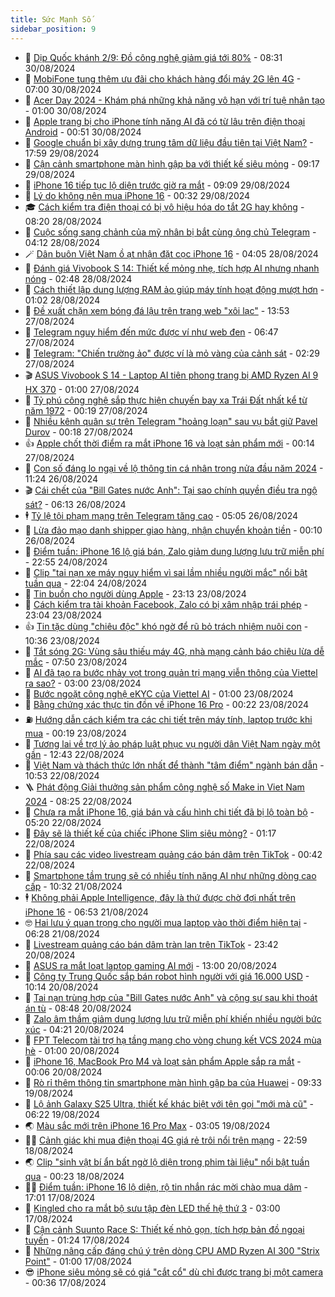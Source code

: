 ```yaml
---
title: Sức Mạnh Số
sidebar_position: 9
---
```


<!-- dantri-suc-manh-so:START -->
- 🐻 [Dịp Quốc khánh 2/9: Đồ công nghệ giảm giá tới 80%](https://dantri.com.vn/suc-manh-so/dip-quoc-khanh-29-do-cong-nghe-giam-gia-toi-80-20240830133937962.htm) - 08:31 30/08/2024
- 💄 [MobiFone tung thêm ưu đãi cho khách hàng đổi máy 2G lên 4G](https://dantri.com.vn/suc-manh-so/mobifone-tung-them-uu-dai-cho-khach-hang-doi-may-2g-len-4g-20240830134237184.htm) - 07:00 30/08/2024
- 🚀 [Acer Day 2024 - Khám phá những khả năng vô hạn với trí tuệ nhân tạo](https://dantri.com.vn/suc-manh-so/acer-day-2024-kham-pha-nhung-kha-nang-vo-han-voi-tri-tue-nhan-tao-20240829192542627.htm) - 01:00 30/08/2024
- 👹 [Apple trang bị cho iPhone tính năng AI đã có từ lâu trên điện thoại Android](https://dantri.com.vn/suc-manh-so/apple-trang-bi-cho-iphone-tinh-nang-ai-da-co-tu-lau-tren-dien-thoai-android-20240829190022153.htm) - 00:51 30/08/2024
- 🤭 [Google chuẩn bị xây dựng trung tâm dữ liệu đầu tiên tại Việt Nam?](https://dantri.com.vn/suc-manh-so/google-chuan-bi-xay-dung-trung-tam-du-lieu-dau-tien-tai-viet-nam-20240829231122420.htm) - 17:59 29/08/2024
- 🗽 [Cận cảnh smartphone màn hình gập ba với thiết kế siêu mỏng](https://dantri.com.vn/suc-manh-so/can-canh-smartphone-man-hinh-gap-ba-voi-thiet-ke-sieu-mong-20240829111121627.htm) - 09:17 29/08/2024
- 🧰 [iPhone 16 tiếp tục lộ diện trước giờ ra mắt](https://dantri.com.vn/suc-manh-so/iphone-16-tiep-tuc-lo-dien-truoc-gio-ra-mat-20240829150414382.htm) - 09:09 29/08/2024
- 🤭 [Lý do không nên mua iPhone 16](https://dantri.com.vn/suc-manh-so/ly-do-khong-nen-mua-iphone-16-20240828213015939.htm) - 00:32 29/08/2024
- 🎓 [Cách kiểm tra điện thoại có bị vô hiệu hóa do tắt 2G hay không](https://dantri.com.vn/suc-manh-so/cach-kiem-tra-dien-thoai-co-bi-vo-hieu-hoa-do-tat-2g-hay-khong-20240828151333869.htm) - 08:20 28/08/2024
- 🌮 [Cuộc sống sang chảnh của mỹ nhân bị bắt cùng ông chủ Telegram](https://dantri.com.vn/suc-manh-so/cuoc-song-sang-chanh-cua-my-nhan-bi-bat-cung-ong-chu-telegram-20240828104540980.htm) - 04:12 28/08/2024
- 🪄 [Dân buôn Việt Nam ồ ạt nhận đặt cọc iPhone 16](https://dantri.com.vn/suc-manh-so/dan-buon-viet-nam-o-at-nhan-dat-coc-iphone-16-20240827232032574.htm) - 04:05 28/08/2024
- 🥳 [Đánh giá Vivobook S 14: Thiết kế mỏng nhẹ, tích hợp AI nhưng nhanh nóng](https://dantri.com.vn/suc-manh-so/danh-gia-vivobook-s-14-thiet-ke-mong-nhe-tich-hop-ai-nhung-nhanh-nong-20240825080056593.htm) - 02:48 28/08/2024
- 👺 [Cách thiết lập dung lượng RAM ảo giúp máy tính hoạt động mượt hơn](https://dantri.com.vn/suc-manh-so/cach-thiet-lap-dung-luong-ram-ao-giup-may-tinh-hoat-dong-muot-hon-20240828002516784.htm) - 01:02 28/08/2024
- 💂 [Đề xuất chặn xem bóng đá lậu trên trang web &quot;xôi lạc&quot;](https://dantri.com.vn/suc-manh-so/de-xuat-chan-xem-bong-da-lau-tren-trang-web-xoi-lac-20240824233700678.htm) - 13:53 27/08/2024
- 🦆 [Telegram nguy hiểm đến mức được ví như web đen](https://dantri.com.vn/suc-manh-so/telegram-nguy-hiem-den-muc-duoc-vi-nhu-web-den-20240826221639075.htm) - 06:47 27/08/2024
- 📝 [Telegram: &quot;Chiến trường ảo&quot; được ví là mỏ vàng của cảnh sát](https://dantri.com.vn/suc-manh-so/telegram-chien-truong-ao-duoc-vi-la-mo-vang-cua-canh-sat-20240827092453106.htm) - 02:29 27/08/2024
- 🎬 [ASUS Vivobook S 14 - Laptop AI tiên phong trang bị AMD Ryzen AI 9 HX 370](https://dantri.com.vn/suc-manh-so/asus-vivobook-s-14-laptop-ai-tien-phong-trang-bi-amd-ryzen-ai-9-hx-370-20240826205814556.htm) - 01:00 27/08/2024
- 🐘 [Tỷ phú công nghệ sắp thực hiện chuyến bay xa Trái Đất nhất kể từ năm 1972](https://dantri.com.vn/khoa-hoc-cong-nghe/ty-phu-cong-nghe-sap-thuc-hien-chuyen-bay-xa-trai-dat-nhat-ke-tu-nam-1972-20240826160336700.htm) - 00:19 27/08/2024
- 🌈 [Nhiều kênh quân sự trên Telegram &quot;hoảng loạn&quot; sau vụ bắt giữ Pavel Durov](https://dantri.com.vn/suc-manh-so/nhieu-kenh-quan-su-tren-telegram-hoang-loan-sau-vu-bat-giu-pavel-durov-20240826195508121.htm) - 00:18 27/08/2024
- 👍 [Apple chốt thời điểm ra mắt iPhone 16 và loạt sản phẩm mới](https://dantri.com.vn/suc-manh-so/apple-chot-thoi-diem-ra-mat-iphone-16-va-loat-san-pham-moi-20240827003331764.htm) - 00:14 27/08/2024
- 🤭 [Con số đáng lo ngại về lộ thông tin cá nhân trong nửa đầu năm 2024](https://dantri.com.vn/suc-manh-so/con-so-dang-lo-ngai-ve-lo-thong-tin-ca-nhan-trong-nua-dau-nam-2024-20240826162952100.htm) - 11:24 26/08/2024
- 🎬 [Cái chết của &quot;Bill Gates nước Anh&quot;: Tại sao chính quyền điều tra ngộ sát?](https://dantri.com.vn/suc-manh-so/cai-chet-cua-bill-gates-nuoc-anh-tai-sao-chinh-quyen-dieu-tra-ngo-sat-20240826095957098.htm) - 06:13 26/08/2024
- 🕴 [Tỷ lệ tội phạm mạng trên Telegram tăng cao](https://dantri.com.vn/suc-manh-so/ty-le-toi-pham-mang-tren-telegram-tang-cao-20240826115236411.htm) - 05:05 26/08/2024
- 🎉 [Lừa đảo mạo danh shipper giao hàng, nhận chuyển khoản tiền](https://dantri.com.vn/suc-manh-so/lua-dao-mao-danh-shipper-giao-hang-nhan-chuyen-khoan-tien-20240825231125934.htm) - 00:10 26/08/2024
- 💯 [Điểm tuần: iPhone 16 lộ giá bán, Zalo giảm dung lượng lưu trữ miễn phí](https://dantri.com.vn/suc-manh-so/diem-tuan-iphone-16-lo-gia-ban-zalo-giam-dung-luong-luu-tru-mien-phi-20240824232229556.htm) - 22:55 24/08/2024
- 💼 [Clip &quot;tai nạn xe máy nguy hiểm vì sai lầm nhiều người mắc&quot; nổi bật tuần qua](https://dantri.com.vn/suc-manh-so/clip-tai-nan-xe-may-nguy-hiem-vi-sai-lam-nhieu-nguoi-mac-noi-bat-tuan-qua-20240824224011205.htm) - 22:04 24/08/2024
- 🦍 [Tin buồn cho người dùng Apple](https://dantri.com.vn/suc-manh-so/tin-buon-cho-nguoi-dung-apple-20240822232017943.htm) - 23:13 23/08/2024
- 🤔 [Cách kiểm tra tài khoản Facebook, Zalo có bị xâm nhập trái phép](https://dantri.com.vn/suc-manh-so/cach-kiem-tra-tai-khoan-facebook-zalo-co-bi-xam-nhap-trai-phep-20240823222953988.htm) - 23:04 23/08/2024
- 👍 [Tin tặc dùng &quot;chiêu độc&quot; khó ngờ để rũ bỏ trách nhiệm nuôi con](https://dantri.com.vn/suc-manh-so/tin-tac-dung-chieu-doc-kho-ngo-de-ru-bo-trach-nhiem-nuoi-con-20240823141043906.htm) - 10:36 23/08/2024
- 🎊 [Tắt sóng 2G: Vùng sâu thiếu máy 4G, nhà mạng cảnh báo chiêu lừa dễ mắc](https://dantri.com.vn/suc-manh-so/tat-song-2g-vung-sau-thieu-may-4g-nha-mang-canh-bao-chieu-lua-de-mac-20240823144406289.htm) - 07:50 23/08/2024
- 🗽 [AI đã tạo ra bước nhảy vọt trong quản trị mạng viễn thông của Viettel ra sao?](https://dantri.com.vn/suc-manh-so/ai-da-tao-ra-buoc-nhay-vot-trong-quan-tri-mang-vien-thong-cua-viettel-ra-sao-20240823063219004.htm) - 03:00 23/08/2024
- 🔭 [Bước ngoặt công nghệ eKYC của Viettel AI](https://dantri.com.vn/suc-manh-so/buoc-ngoat-cong-nghe-ekyc-cua-viettel-ai-20240823062520079.htm) - 01:00 23/08/2024
- 🤔 [Bằng chứng xác thực tin đồn về iPhone 16 Pro](https://dantri.com.vn/suc-manh-so/bang-chung-xac-thuc-tin-don-ve-iphone-16-pro-20240822112141313.htm) - 00:22 23/08/2024
- ⛽️ [Hướng dẫn cách kiểm tra các chi tiết trên máy tính, laptop trước khi mua](https://dantri.com.vn/suc-manh-so/huong-dan-cach-kiem-tra-cac-chi-tiet-tren-may-tinh-laptop-truoc-khi-mua-20240823000428694.htm) - 00:19 23/08/2024
- 🤭 [Tương lai về trợ lý ảo pháp luật phục vụ người dân Việt Nam ngày một gần](https://dantri.com.vn/suc-manh-so/tuong-lai-ve-tro-ly-ao-phap-luat-phuc-vu-nguoi-dan-viet-nam-ngay-mot-gan-20240822192540137.htm) - 12:43 22/08/2024
- 🫶 [Việt Nam và thách thức lớn nhất để thành &quot;tâm điểm&quot; ngành bán dẫn](https://dantri.com.vn/khoa-hoc-cong-nghe/viet-nam-va-thach-thuc-lon-nhat-de-thanh-tam-diem-nganh-ban-dan-20240822173502820.htm) - 10:53 22/08/2024
- 🪜 [Phát động Giải thưởng sản phẩm công nghệ số Make in Viet Nam 2024](https://dantri.com.vn/suc-manh-so/phat-dong-giai-thuong-san-pham-cong-nghe-so-make-in-viet-nam-2024-20240822121915849.htm) - 08:25 22/08/2024
- 🚀 [Chưa ra mắt iPhone 16, giá bán và cấu hình chi tiết đã bị lộ toàn bộ](https://dantri.com.vn/suc-manh-so/chua-ra-mat-iphone-16-gia-ban-va-cau-hinh-chi-tiet-da-bi-lo-toan-bo-20240822120421919.htm) - 05:20 22/08/2024
- 🦏 [Đây sẽ là thiết kế của chiếc iPhone Slim siêu mỏng?](https://dantri.com.vn/suc-manh-so/day-se-la-thiet-ke-cua-chiec-iphone-slim-sieu-mong-20240821151419215.htm) - 01:17 22/08/2024
- 💃 [Phía sau các video livestream quảng cáo bán dâm trên TikTok](https://dantri.com.vn/suc-manh-so/phia-sau-cac-video-livestream-quang-cao-ban-dam-tren-tiktok-20240821224136734.htm) - 00:42 22/08/2024
- 🌁 [Smartphone tầm trung sẽ có nhiều tính năng AI như những dòng cao cấp](https://dantri.com.vn/suc-manh-so/smartphone-tam-trung-se-co-nhieu-tinh-nang-ai-nhu-nhung-dong-cao-cap-20240821160156274.htm) - 10:32 21/08/2024
- 🕴 [Không phải Apple Intelligence, đây là thứ được chờ đợi nhất trên iPhone 16](https://dantri.com.vn/suc-manh-so/khong-phai-apple-intelligence-day-la-thu-duoc-cho-doi-nhat-tren-iphone-16-20240821093507207.htm) - 06:53 21/08/2024
- 🤓 [Hai lưu ý quan trọng cho người mua laptop vào thời điểm hiện tại](https://dantri.com.vn/suc-manh-so/hai-luu-y-quan-trong-cho-nguoi-mua-laptop-vao-thoi-diem-hien-tai-20240821110112544.htm) - 06:28 21/08/2024
- 🥳 [Livestream quảng cáo bán dâm tràn lan trên TikTok](https://dantri.com.vn/suc-manh-so/livestream-quang-cao-ban-dam-tran-lan-tren-tiktok-20240820235959488.htm) - 23:42 20/08/2024
- 🤔 [ASUS ra mắt loạt laptop gaming AI mới](https://dantri.com.vn/suc-manh-so/asus-ra-mat-loat-laptop-gaming-ai-moi-20240820193833908.htm) - 13:00 20/08/2024
- 🧐 [Công ty Trung Quốc sắp bán robot hình người với giá 16.000 USD](https://dantri.com.vn/suc-manh-so/cong-ty-trung-quoc-sap-ban-robot-hinh-nguoi-voi-gia-16000-usd-20240820162932723.htm) - 10:14 20/08/2024
- 🦣 [Tai nạn trùng hợp của &quot;Bill Gates nước Anh&quot; và cộng sự sau khi thoát án tù](https://dantri.com.vn/suc-manh-so/tai-nan-trung-hop-cua-bill-gates-nuoc-anh-va-cong-su-sau-khi-thoat-an-tu-20240820151741267.htm) - 08:48 20/08/2024
- 🧐 [Zalo âm thầm giảm dung lượng lưu trữ miễn phí khiến nhiều người bức xúc](https://dantri.com.vn/suc-manh-so/zalo-am-tham-giam-dung-luong-luu-tru-mien-phi-khien-nhieu-nguoi-buc-xuc-20240820110422632.htm) - 04:21 20/08/2024
- 🥸 [FPT Telecom tài trợ hạ tầng mạng cho vòng chung kết VCS 2024 mùa hè](https://dantri.com.vn/suc-manh-so/fpt-telecom-tai-tro-ha-tang-mang-cho-vong-chung-ket-vcs-2024-mua-he-20240820070112530.htm) - 01:00 20/08/2024
- 🤖 [iPhone 16, MacBook Pro M4 và loạt sản phẩm Apple sắp ra mắt](https://dantri.com.vn/suc-manh-so/iphone-16-macbook-pro-m4-va-loat-san-pham-apple-sap-ra-mat-20240819224944444.htm) - 00:06 20/08/2024
- 👺 [Rò rỉ thêm thông tin smartphone màn hình gập ba của Huawei](https://dantri.com.vn/suc-manh-so/ro-ri-them-thong-tin-smartphone-man-hinh-gap-ba-cua-huawei-20240819111847283.htm) - 09:33 19/08/2024
- 🤭 [Lộ ảnh Galaxy S25 Ultra, thiết kế khác biệt với tên gọi &quot;mới mà cũ&quot;](https://dantri.com.vn/suc-manh-so/lo-anh-galaxy-s25-ultra-thiet-ke-khac-biet-voi-ten-goi-moi-ma-cu-20240819101120492.htm) - 06:22 19/08/2024
- 🌏 [Màu sắc mới trên iPhone 16 Pro Max](https://dantri.com.vn/suc-manh-so/mau-sac-moi-tren-iphone-16-pro-max-20240819100327505.htm) - 03:05 19/08/2024
- 🧑‍🏫 [Cảnh giác khi mua điện thoại 4G giá rẻ trôi nổi trên mạng](https://dantri.com.vn/suc-manh-so/canh-giac-khi-mua-dien-thoai-4g-gia-re-troi-noi-tren-mang-20240818224513611.htm) - 22:59 18/08/2024
- 🌏 [Clip &quot;sinh vật bí ẩn bất ngờ lộ diện trong phim tài liệu&quot; nổi bật tuần qua](https://dantri.com.vn/suc-manh-so/clip-sinh-vat-bi-an-bat-ngo-lo-dien-trong-phim-tai-lieu-noi-bat-tuan-qua-20240818012102091.htm) - 00:23 18/08/2024
- 🧑‍🏫 [Điểm tuần: iPhone 16 lộ diện, rộ tin nhắn rác mời chào mua dâm](https://dantri.com.vn/suc-manh-so/diem-tuan-iphone-16-lo-dien-ro-tin-nhan-rac-moi-chao-mua-dam-20240817213322181.htm) - 17:01 17/08/2024
- 🦣 [Kingled cho ra mắt bộ sưu tập đèn LED thế hệ thứ 3](https://dantri.com.vn/suc-manh-so/kingled-cho-ra-mat-bo-suu-tap-den-led-the-he-thu-3-20240817092102296.htm) - 03:00 17/08/2024
- 🤔 [Cận cảnh Suunto Race S: Thiết kế nhỏ gọn, tích hợp bản đồ ngoại tuyến](https://dantri.com.vn/suc-manh-so/can-canh-suunto-race-s-thiet-ke-nho-gon-tich-hop-ban-do-ngoai-tuyen-20240816215842583.htm) - 01:24 17/08/2024
- 🚦 [Những nâng cấp đáng chú ý trên dòng CPU AMD Ryzen AI 300 &quot;Strix Point&quot;](https://dantri.com.vn/suc-manh-so/nhung-nang-cap-dang-chu-y-tren-dong-cpu-amd-ryzen-ai-300-strix-point-20240816092126570.htm) - 01:00 17/08/2024
- 😎 [iPhone siêu mỏng sẽ có giá &quot;cắt cổ&quot; dù chỉ được trang bị một camera](https://dantri.com.vn/suc-manh-so/iphone-sieu-mong-se-co-gia-cat-co-du-chi-duoc-trang-bi-mot-camera-20240816152856513.htm) - 00:36 17/08/2024<!-- dantri-suc-manh-so:END -->
